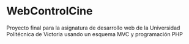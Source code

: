 # WebControlCine
Proyecto final para la asignatura de desarrollo web de la Universidad Politécnica de Victoria usando un esquema MVC y programación PHP
